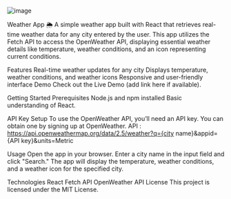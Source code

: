 ![image](https://github.com/user-attachments/assets/7e10235d-2783-4db4-a8fc-3511f62059a3)

Weather App 🌦️
A simple weather app built with React that retrieves real-time weather data for any city entered by the user. This app utilizes the Fetch API to access the OpenWeather API, displaying essential weather details like temperature, weather conditions, and an icon representing current conditions.

Features
Real-time weather updates for any city
Displays temperature, weather conditions, and weather icons
Responsive and user-friendly interface
Demo
Check out the Live Demo (add link here if available).

Getting Started
Prerequisites
Node.js and npm installed
Basic understanding of React.

API Key Setup
To use the OpenWeather API, you’ll need an API key. You can obtain one by signing up at OpenWeather.
API : https://api.openweathermap.org/data/2.5/weather?q={city name}&appid={API key}&units=Metric

Usage
Open the app in your browser.
Enter a city name in the input field and click "Search."
The app will display the temperature, weather conditions, and a weather icon for the specified city.

Technologies
React
Fetch API
OpenWeather API
License
This project is licensed under the MIT License.

 
